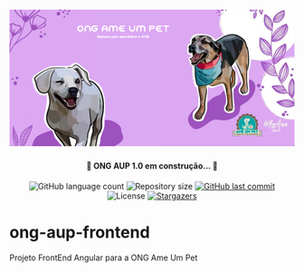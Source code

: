 <h1 align="center">
    <img alt="NextLevelWeek" title="#NextLevelWeek" src="./banner-sistema-ong.png" />
</h1>

<h4 align="center"> 
	🚧 ONG AUP 1.0 em construção... 🚧
</h4>

<p align="center">
  <img alt="GitHub language count" src="https://img.shields.io/github/languages/count/vseeberger/ong-aup-frontend?color=%2304D361">

  <img alt="Repository size" src="https://img.shields.io/github/repo-size/vseeberger/ong-aup-frontend">
  
  <a href="https://github.com/vseeberger/ong-aup-frontend/commits/master">
    <img alt="GitHub last commit" src="https://img.shields.io/github/last-commit/vseeberger/ong-aup-frontend">
  </a>

  <img alt="License" src="https://img.shields.io/badge/license-MIT-brightgreen">
   <a href="https://github.com/vseeberger/ong-aup-frontend/stargazers">
    <img alt="Stargazers" src="https://img.shields.io/github/stars/vseeberger/ong-aup-frontend?style=social">
  </a>
</p>

# ong-aup-frontend
Projeto FrontEnd Angular para a ONG Ame Um Pet
